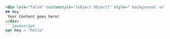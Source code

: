 ````markdown 
<div lock="false" customstyle="[object Object]" style=" background: url('/img/2023-02-14T17:36:51.882Z.png') no-repeat center center / cover;" data-type="draggable-item">
## Hey
 Your Content goes here!
</div>
```javascript
var hey = "hello"
```


 ````
 <Parser />